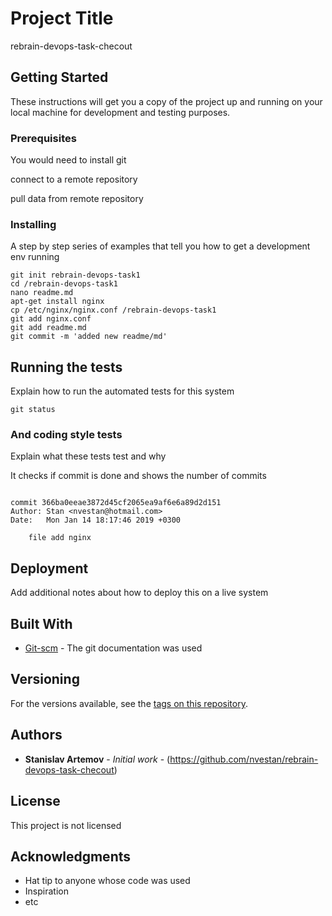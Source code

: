 # Project Title

rebrain-devops-task-checout

## Getting Started

These instructions will get you a copy of the project up and running on your local machine for development and testing purposes.

### Prerequisites

You would need to install git

connect to a remote repository

pull data from remote repository

### Installing

A step by step series of examples that tell you how to get a development env running

```
git init rebrain-devops-task1
cd /rebrain-devops-task1
nano readme.md
apt-get install nginx
cp /etc/nginx/nginx.conf /rebrain-devops-task1
git add nginx.conf
git add readme.md
git commit -m 'added new readme/md'

```


## Running the tests

Explain how to run the automated tests for this system


```
git status
```

### And coding style tests

Explain what these tests test and why

It checks if commit is done and shows the number of commits

```

commit 366ba0eeae3872d45cf2065ea9af6e6a89d2d151
Author: Stan <nvestan@hotmail.com>
Date:   Mon Jan 14 18:17:46 2019 +0300

    file add nginx
```

## Deployment

Add additional notes about how to deploy this on a live system

## Built With

* [Git-scm](https://git-scm.com/book/ru/v1/) - The git documentation was used

## Versioning

For the versions available, see the [tags on this repository](https://gitlab.com/nvestan/rebrain-devops-task-checout/tags).

## Authors

* **Stanislav Artemov** - *Initial work* - (https://github.com/nvestan/rebrain-devops-task-checout)

## License

This project is not licensed 

## Acknowledgments

* Hat tip to anyone whose code was used
* Inspiration
* etc


